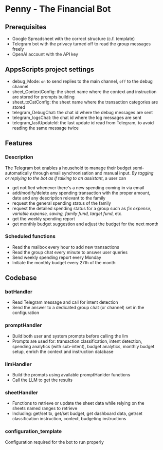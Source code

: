 # Penny - The Financial Bot
## Prerequisites
- Google Spreadsheet with the correct structure (c.f. template)
- Telegram bot with the privacy turned off to read the group messages freely
- OpenAI account with the API key

## AppsScripts project settings
- debug_Mode: `on` to send replies to the main channel, `off` to the debug channel
- sheet_ContextConfig: the sheet name where the context and instruction are stored for prompts building
- sheet_txCatConfig: the sheet name where the transaction categories are stored
- telegram_DebugChat: the chat id where the debug messages are sent
- telegram_logsChat: the chat id where the log messages are sent
- telegram_lastUpdateId: the last update id read from Telegram, to avoid reading the same message twice


## Features
### Description
The Telegram bot enables a household to manage their budget semi-automatically through email synchronisation and manual input. 
*By tagging or replying to the bot as if talking to an assistant*, a user can
- get notified whenever there's a new spending coming in via email
- add/modify/delete any spending transaction with the proper amount, date and any description relevant to the family
- request the general spending status of the family
- request the detailed spending status for a group such as *fix expense, variable expense, saving, family fund, target fund*, etc.
- get the weekly spending report
- get monthly budget suggestion and adjust the budget for the next month

### Scheduled functions
- Read the mailbox every hour to add new transactions
- Read the group chat every minute to answer user queries
- Send weekly spending report every Monday
- Initiate the monthly budget every 27th of the month

## Codebase
### botHandler
- Read Telegram message and call for intent detection
- Send the answer to a dedicated group chat (or channel) set in the configuration

### promptHandler
- Build both user and system prompts before calling the llm
- Prompts are used for: transaction classification, intent detection, spending analytics (with sub-intent), budget analytics, monthly budget setup, enrich the context and instruction database

### llmHandler
- Build the prompts using available promptHanlder functions
- Call the LLM to get the results

### sheetHandler
- Functions to retrieve or update the sheet data while relying on the sheets named ranges to retrieve
- Including: get/set tx, get/set budget, get dashboard data, get/set classification instruction, context, budgeting instructions

### configuration_template
Configuration required for the bot to run properly
